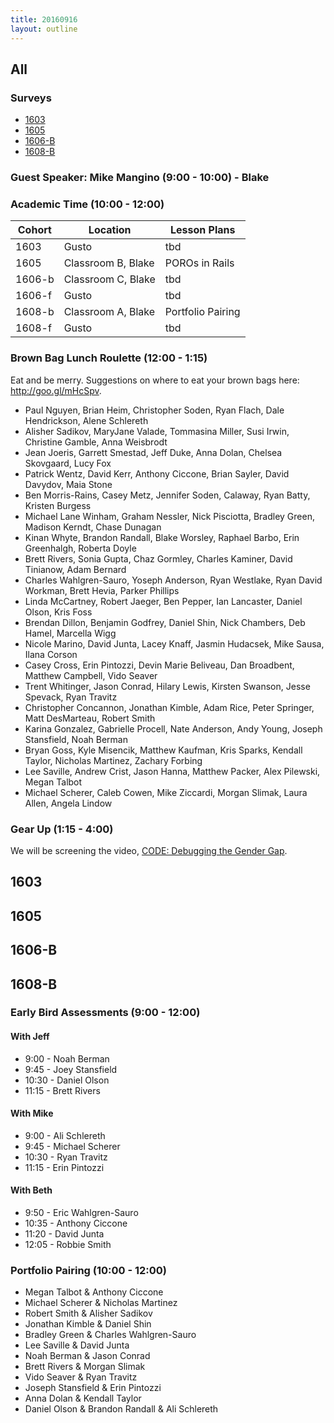 ```yaml
---
title: 20160916
layout: outline
---
```


## All

### Surveys

* [1603]()
* [1605](https://goo.gl/forms/iGwXnZO7lPiolVsv2)
* [1606-B]()
* [1608-B]()

### Guest Speaker: Mike Mangino (9:00 - 10:00) - Blake

### Academic Time (10:00 - 12:00)
| Cohort | Location | Lesson Plans |
| ------ | -------- | ------------ |
| 1603   | Gusto | tbd |
| 1605   | Classroom B, Blake | POROs in Rails |
| 1606-b | Classroom C, Blake | tbd |
| 1606-f | Gusto | tbd |
| 1608-b | Classroom A, Blake | Portfolio Pairing |
| 1608-f | Gusto | tbd |

### Brown Bag Lunch Roulette (12:00 - 1:15)
Eat and be merry. Suggestions on where to eat your brown bags here: http://goo.gl/mHcSpv.

* Paul Nguyen, Brian Heim, Christopher Soden, Ryan Flach, Dale Hendrickson, Alene Schlereth
* Alisher Sadikov, MaryJane Valade, Tommasina Miller, Susi Irwin, Christine Gamble, Anna Weisbrodt
* Jean Joeris, Garrett Smestad, Jeff Duke, Anna Dolan, Chelsea Skovgaard, Lucy Fox
* Patrick Wentz, David Kerr, Anthony Ciccone, Brian Sayler, David Davydov, Maia Stone
* Ben Morris-Rains, Casey Metz, Jennifer Soden, Calaway, Ryan Batty, Kristen Burgess
* Michael Lane Winham, Graham Nessler, Nick Pisciotta, Bradley Green, Madison Kerndt, Chase Dunagan
* Kinan Whyte, Brandon Randall, Blake Worsley, Raphael Barbo, Erin Greenhalgh, Roberta Doyle
* Brett Rivers, Sonia Gupta, Chaz Gormley, Charles Kaminer, David Tinianow, Adam Bernard
* Charles Wahlgren-Sauro, Yoseph Anderson, Ryan Westlake, Ryan David Workman, Brett Hevia, Parker Phillips
* Linda McCartney, Robert Jaeger, Ben Pepper, Ian Lancaster, Daniel Olson, Kris Foss
* Brendan Dillon, Benjamin Godfrey, Daniel Shin, Nick Chambers, Deb Hamel, Marcella Wigg
* Nicole Marino, David Junta, Lacey Knaff, Jasmin Hudacsek, Mike Sausa, Ilana Corson
* Casey Cross, Erin Pintozzi, Devin Marie Beliveau, Dan Broadbent, Matthew Campbell, Vido Seaver
* Trent Whitinger, Jason Conrad, Hilary Lewis, Kirsten Swanson, Jesse Spevack, Ryan Travitz
* Christopher Concannon, Jonathan Kimble, Adam Rice, Peter Springer, Matt DesMarteau, Robert Smith
* Karina Gonzalez, Gabrielle Procell, Nate Anderson, Andy Young, Joseph Stansfield, Noah Berman
* Bryan Goss, Kyle Misencik, Matthew Kaufman, Kris Sparks, Kendall Taylor, Nicholas Martinez, Zachary Forbing
* Lee Saville, Andrew Crist, Jason Hanna, Matthew Packer, Alex Pilewski, Megan Talbot
* Michael Scherer, Caleb Cowen, Mike Ziccardi, Morgan Slimak, Laura Allen, Angela Lindow

### Gear Up (1:15 - 4:00)
We will be screening the video, [CODE: Debugging the Gender Gap](https://vimeo.com/123004482).

## 1603

## 1605

## 1606-B

## 1608-B

### Early Bird Assessments (9:00 - 12:00)

#### With Jeff
* 9:00 - Noah Berman
* 9:45 - Joey Stansfield
* 10:30 - Daniel Olson
* 11:15 - Brett Rivers

#### With Mike
* 9:00 - Ali Schlereth
* 9:45 - Michael Scherer
* 10:30 - Ryan Travitz
* 11:15 - Erin Pintozzi

#### With Beth
* 9:50 - Eric Wahlgren-Sauro
* 10:35 - Anthony Ciccone
* 11:20 - David Junta
* 12:05 - Robbie Smith

### Portfolio Pairing (10:00 - 12:00)
* Megan Talbot & Anthony Ciccone
* Michael Scherer & Nicholas Martinez
* Robert Smith & Alisher Sadikov
* Jonathan Kimble & Daniel Shin
* Bradley Green & Charles Wahlgren-Sauro
* Lee Saville & David Junta
* Noah Berman & Jason Conrad
* Brett Rivers & Morgan Slimak
* Vido Seaver & Ryan Travitz
* Joseph Stansfield & Erin Pintozzi
* Anna Dolan & Kendall Taylor
* Daniel Olson & Brandon Randall & Ali Schlereth
